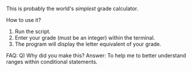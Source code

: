 This is probably the world's _simplest_ grade calculator. 

How to use it?
1. Run the script.
2. Enter your grade (must be an integer) within the terminal.
3. The program will display the letter equivalent of your grade.


FAQ:
Q) Why did you make this?
Answer: To help me to better understand ranges within conditional statements.
